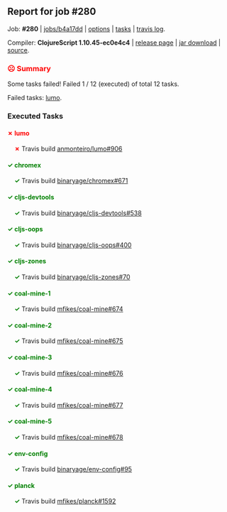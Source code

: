 ## Report for job #280

Job: **#280** | [jobs/b4a17dd](https://github.com/cljs-oss/canary/commit/b4a17dd2c5fe03e794d451df3fbae1aad8b63ffa) | [options](options.edn) | [tasks](tasks.edn) | [travis log](https://travis-ci.org/cljs-oss/canary/builds/346161623).

Compiler: **ClojureScript 1.10.45-ec0e4c4** | [release page](https://github.com/cljs-oss/canary/releases/tag/r1.10.45-ec0e4c4) | [jar download](https://github.com/cljs-oss/canary/releases/download/r1.10.45-ec0e4c4/clojurescript-1.10.45-ec0e4c4.jar) | [source](https://github.com/clojure/clojurescript/commit/ec0e4c49fa5bf97d6c8b5a8e5d3bd957855bfe56).

### <b style='color:red'>☹ Summary</b>

Some tasks failed! Failed 1 / 12 (executed) of total 12 tasks.

Failed tasks: [lumo](#-lumo).

### Executed Tasks

#### <b style='color:red'>&#x2717; lumo</b>
&nbsp;&nbsp;&nbsp;&nbsp;<b style='color:red'>&#x2717;</b> Travis build [anmonteiro/lumo#906](https://travis-ci.org/anmonteiro/lumo/builds/346163127)<br>

#### <b style='color:green'>&#x2713; chromex</b>
&nbsp;&nbsp;&nbsp;&nbsp;<b style='color:green'>&#x2713;</b> Travis build [binaryage/chromex#671](https://travis-ci.org/binaryage/chromex/builds/346163096)<br>

#### <b style='color:green'>&#x2713; cljs-devtools</b>
&nbsp;&nbsp;&nbsp;&nbsp;<b style='color:green'>&#x2713;</b> Travis build [binaryage/cljs-devtools#538](https://travis-ci.org/binaryage/cljs-devtools/builds/346163098)<br>

#### <b style='color:green'>&#x2713; cljs-oops</b>
&nbsp;&nbsp;&nbsp;&nbsp;<b style='color:green'>&#x2713;</b> Travis build [binaryage/cljs-oops#400](https://travis-ci.org/binaryage/cljs-oops/builds/346163102)<br>

#### <b style='color:green'>&#x2713; cljs-zones</b>
&nbsp;&nbsp;&nbsp;&nbsp;<b style='color:green'>&#x2713;</b> Travis build [binaryage/cljs-zones#70](https://travis-ci.org/binaryage/cljs-zones/builds/346163104)<br>

#### <b style='color:green'>&#x2713; coal-mine-1</b>
&nbsp;&nbsp;&nbsp;&nbsp;<b style='color:green'>&#x2713;</b> Travis build [mfikes/coal-mine#674](https://travis-ci.org/mfikes/coal-mine/builds/346163108)<br>

#### <b style='color:green'>&#x2713; coal-mine-2</b>
&nbsp;&nbsp;&nbsp;&nbsp;<b style='color:green'>&#x2713;</b> Travis build [mfikes/coal-mine#675](https://travis-ci.org/mfikes/coal-mine/builds/346163110)<br>

#### <b style='color:green'>&#x2713; coal-mine-3</b>
&nbsp;&nbsp;&nbsp;&nbsp;<b style='color:green'>&#x2713;</b> Travis build [mfikes/coal-mine#676](https://travis-ci.org/mfikes/coal-mine/builds/346163119)<br>

#### <b style='color:green'>&#x2713; coal-mine-4</b>
&nbsp;&nbsp;&nbsp;&nbsp;<b style='color:green'>&#x2713;</b> Travis build [mfikes/coal-mine#677](https://travis-ci.org/mfikes/coal-mine/builds/346163121)<br>

#### <b style='color:green'>&#x2713; coal-mine-5</b>
&nbsp;&nbsp;&nbsp;&nbsp;<b style='color:green'>&#x2713;</b> Travis build [mfikes/coal-mine#678](https://travis-ci.org/mfikes/coal-mine/builds/346163123)<br>

#### <b style='color:green'>&#x2713; env-config</b>
&nbsp;&nbsp;&nbsp;&nbsp;<b style='color:green'>&#x2713;</b> Travis build [binaryage/env-config#95](https://travis-ci.org/binaryage/env-config/builds/346163125)<br>

#### <b style='color:green'>&#x2713; planck</b>
&nbsp;&nbsp;&nbsp;&nbsp;<b style='color:green'>&#x2713;</b> Travis build [mfikes/planck#1592](https://travis-ci.org/mfikes/planck/builds/346163132)<br>